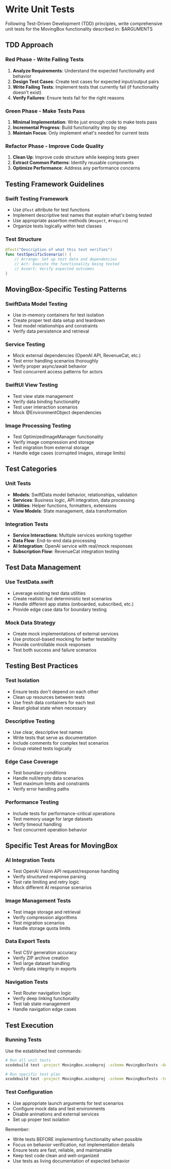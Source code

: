 # Write Unit Tests

Following Test-Driven Development (TDD) principles, write comprehensive unit tests for the MovingBox functionality described in: $ARGUMENTS

## TDD Approach

### Red Phase - Write Failing Tests
1. **Analyze Requirements**: Understand the expected functionality and behavior
2. **Design Test Cases**: Create test cases for expected input/output pairs
3. **Write Failing Tests**: Implement tests that currently fail (if functionality doesn't exist)
4. **Verify Failures**: Ensure tests fail for the right reasons

### Green Phase - Make Tests Pass
1. **Minimal Implementation**: Write just enough code to make tests pass
2. **Incremental Progress**: Build functionality step by step
3. **Maintain Focus**: Only implement what's needed for current tests

### Refactor Phase - Improve Code Quality
1. **Clean Up**: Improve code structure while keeping tests green
2. **Extract Common Patterns**: Identify reusable components
3. **Optimize Performance**: Address any performance concerns

## Testing Framework Guidelines

### Swift Testing Framework
- Use `@Test` attribute for test functions
- Implement descriptive test names that explain what's being tested
- Use appropriate assertion methods (`#expect`, `#require`)
- Organize tests logically within test classes

### Test Structure
```swift
@Test("Description of what this test verifies")
func testSpecificScenario() {
    // Arrange: Set up test data and dependencies
    // Act: Execute the functionality being tested
    // Assert: Verify expected outcomes
}
```

## MovingBox-Specific Testing Patterns

### SwiftData Model Testing
- Use in-memory containers for test isolation
- Create proper test data setup and teardown
- Test model relationships and constraints
- Verify data persistence and retrieval

### Service Testing
- Mock external dependencies (OpenAI API, RevenueCat, etc.)
- Test error handling scenarios thoroughly
- Verify proper async/await behavior
- Test concurrent access patterns for actors

### SwiftUI View Testing
- Test view state management
- Verify data binding functionality
- Test user interaction scenarios
- Mock @EnvironmentObject dependencies

### Image Processing Testing
- Test OptimizedImageManager functionality
- Verify image compression and storage
- Test migration from external storage
- Handle edge cases (corrupted images, storage limits)

## Test Categories

### Unit Tests
- **Models**: SwiftData model behavior, relationships, validation
- **Services**: Business logic, API integration, data processing
- **Utilities**: Helper functions, formatters, extensions
- **View Models**: State management, data transformation

### Integration Tests
- **Service Interactions**: Multiple services working together
- **Data Flow**: End-to-end data processing
- **AI Integration**: OpenAI service with real/mock responses
- **Subscription Flow**: RevenueCat integration testing

## Test Data Management

### Use TestData.swift
- Leverage existing test data utilities
- Create realistic but deterministic test scenarios
- Handle different app states (onboarded, subscribed, etc.)
- Provide edge case data for boundary testing

### Mock Data Strategy
- Create mock implementations of external services
- Use protocol-based mocking for better testability
- Provide controllable mock responses
- Test both success and failure scenarios

## Testing Best Practices

### Test Isolation
- Ensure tests don't depend on each other
- Clean up resources between tests
- Use fresh data containers for each test
- Reset global state when necessary

### Descriptive Testing
- Use clear, descriptive test names
- Write tests that serve as documentation
- Include comments for complex test scenarios
- Group related tests logically

### Edge Case Coverage
- Test boundary conditions
- Handle null/empty data scenarios
- Test maximum limits and constraints
- Verify error handling paths

### Performance Testing
- Include tests for performance-critical operations
- Test memory usage for large datasets
- Verify timeout handling
- Test concurrent operation behavior

## Specific Test Areas for MovingBox

### AI Integration Tests
- Test OpenAI Vision API request/response handling
- Verify structured response parsing
- Test rate limiting and retry logic
- Mock different AI response scenarios

### Image Management Tests
- Test image storage and retrieval
- Verify compression algorithms
- Test migration scenarios
- Handle storage quota limits

### Data Export Tests
- Test CSV generation accuracy
- Verify ZIP archive creation
- Test large dataset handling
- Verify data integrity in exports

### Navigation Tests
- Test Router navigation logic
- Verify deep linking functionality
- Test tab state management
- Handle navigation edge cases

## Test Execution

### Running Tests
Use the established test commands:
```bash
# Run all unit tests
xcodebuild test -project MovingBox.xcodeproj -scheme MovingBoxTests -destination 'platform=iOS Simulator,name=iPhone 16 Pro'

# Run specific test plan
xcodebuild test -project MovingBox.xcodeproj -scheme MovingBoxTests -testPlan MovingBoxSnapshotTests -destination 'platform=iOS Simulator,name=iPhone 14 Pro'
```

### Test Configuration
- Use appropriate launch arguments for test scenarios
- Configure mock data and test environments
- Disable animations and external services
- Set up proper test isolation

Remember:
- Write tests BEFORE implementing functionality when possible
- Focus on behavior verification, not implementation details
- Ensure tests are fast, reliable, and maintainable
- Keep test code clean and well-organized
- Use tests as living documentation of expected behavior
